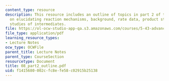 ```yaml
---
content_type: resource
description: This resource includes an outline of topics in part 2 of the course,
  on elucidating reaction mechanisms, background, rate data, product studies, and
  studies of intermediates.
file: https://ol-ocw-studio-app-qa.s3.amazonaws.com/courses/5-43-advanced-organic-chemistry-spring-2007/f1415680002cfc8efe58c02915b25138_08_part2_outline.pdf
file_type: application/pdf
learning_resource_types:
- Lecture Notes
ocw_type: OCWFile
parent_title: Lecture Notes
parent_type: CourseSection
resourcetype: Document
title: 08_part2_outline.pdf
uid: f1415680-002c-fc8e-fe58-c02915b25138
---
```

